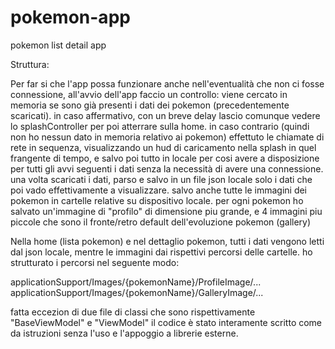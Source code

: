 # pokemon-app
pokemon list detail app

Struttura:

Per far si che l'app possa funzionare anche nell'eventualità che non ci fosse connessione, all'avvio dell'app faccio un controllo: viene cercato in memoria se sono già presenti i dati dei pokemon (precedentemente scaricati). in caso affermativo, con un breve delay lascio comunque vedere lo splashController per poi atterrare sulla home. in caso contrario (quindi non ho nessun dato in memoria relativo ai pokemon) effettuto le chiamate di rete in sequenza, visualizzando un hud di caricamento nella splash in quel frangente di tempo, e salvo poi tutto in locale per cosi avere a disposizione per tutti gli avvi seguenti i dati senza la necessità di avere una connessione. una volta scaricati i dati, parso e salvo in un file json locale solo i dati che poi vado effettivamente a visualizzare. salvo anche tutte le immagini dei pokemon in cartelle relative su dispositivo locale. per ogni pokemon ho salvato un'immagine di "profilo" di dimensione piu grande, e 4 immagini piu piccole che sono il fronte/retro default dell'evoluzione pokemon (gallery)

Nella home (lista pokemon) e nel dettaglio pokemon, tutti i dati vengono letti dal json locale, mentre le immagini dai rispettivi percorsi delle cartelle.
ho strutturato i percorsi nel seguente modo: 

applicationSupport/Images/{pokemonName}/ProfileImage/...
applicationSupport/Images/{pokemonName}/GalleryImage/...

fatta eccezion di due file di classi che sono rispettivamente "BaseViewModel" e "ViewModel" il codice è stato interamente scritto come da istruzioni senza l'uso e l'appoggio a librerie esterne.

